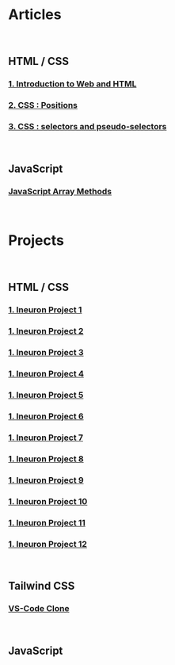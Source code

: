# Articles
<br>

## HTML / CSS

### [1. Introduction to Web and HTML](https://pankajkb.hashnode.dev/introduction-to-web-and-html)

### [2. CSS : Positions](https://pankajkb.hashnode.dev/css-positions)

### [3. CSS : selectors and pseudo-selectors](https://pankajkb.hashnode.dev/css-selectors-and-pseudo-selectors)
<br>

## JavaScript

### [JavaScript Array Methods]()
<br>

# Projects
<br>

## HTML / CSS

### [1. Ineuron Project 1](https://github.com/pankaj-kb/Ineuron-Project-1)

### [1. Ineuron Project 2](https://github.com/pankaj-kb/Ineuron-Project-2)

### [1. Ineuron Project 3](https://github.com/pankaj-kb/Ineuron-Project-3)

### [1. Ineuron Project 4](https://github.com/pankaj-kb/Ineuron-Project-4)

### [1. Ineuron Project 5](https://github.com/pankaj-kb/Ineuron-Project-5)

### [1. Ineuron Project 6](https://github.com/pankaj-kb/Ineuron-Project-6)

### [1. Ineuron Project 7](https://github.com/pankaj-kb/Ineuron-Project-7)

### [1. Ineuron Project 8](https://github.com/pankaj-kb/Ineuron-Project-8)

### [1. Ineuron Project 9](https://github.com/pankaj-kb/Ineuron-Project-9)

### [1. Ineuron Project 10](https://github.com/pankaj-kb/Ineuron-Project-10)

### [1. Ineuron Project 11](https://github.com/pankaj-kb/Ineuron-Project-11)

### [1. Ineuron Project 12](https://github.com/pankaj-kb/Ineuron-Project-12)
<br>

## Tailwind CSS

### [VS-Code Clone](https://github.com/pankaj-kb/VS-Code-Clone)
<br>

## JavaScript
